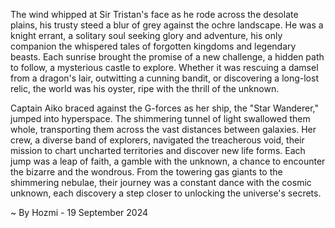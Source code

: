 
The wind whipped at Sir Tristan's face as he rode across the desolate plains, his trusty steed a blur of grey against the ochre landscape. He was a knight errant, a solitary soul seeking glory and adventure, his only companion the whispered tales of forgotten kingdoms and legendary beasts. Each sunrise brought the promise of a new challenge, a hidden path to follow, a mysterious castle to explore. Whether it was rescuing a damsel from a dragon's lair, outwitting a cunning bandit, or discovering a long-lost relic, the world was his oyster, ripe with the thrill of the unknown.

Captain Aiko braced against the G-forces as her ship, the "Star Wanderer," jumped into hyperspace. The shimmering tunnel of light swallowed them whole, transporting them across the vast distances between galaxies. Her crew, a diverse band of explorers, navigated the treacherous void, their mission to chart uncharted territories and discover new life forms. Each jump was a leap of faith, a gamble with the unknown, a chance to encounter the bizarre and the wondrous.  From the towering gas giants to the shimmering nebulae, their journey was a constant dance with the cosmic unknown, each discovery a step closer to unlocking the universe's secrets. 

~ By Hozmi - 19 September 2024
